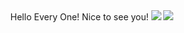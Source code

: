<div style="text-align:center">
 Hello Every One! Nice to see you!
<img src="https://github-readme-stats.vercel.app/api?username=XuchenSun&show_icons=true&theme=merko">
<img src="https://github-readme-stats.vercel.app/api/top-langs?username=XuchenSun&show_icons=true&count_private=true&theme=merko" >

</div>
